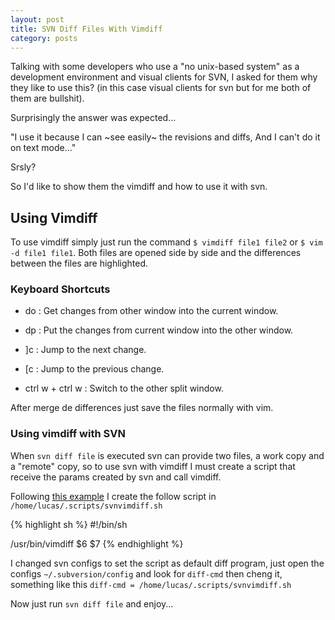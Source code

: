 ```yaml
---
layout: post
title: SVN Diff Files With Vimdiff
category: posts
---
```


Talking with some developers who use a "no unix-based system" as a development environment and visual clients for SVN, I asked for them why they like to use this? (in this case visual clients for svn but for me both of them are bullshit).

Surprisingly the answer was expected...

"I use it because I can ~see easily~ the revisions and diffs, And I can't do it on text mode..."

Srsly?


So I'd like to show them the vimdiff and how to use it with svn.


## Using Vimdiff

To use vimdiff simply just run the command `$ vimdiff file1 file2` or `$ vim -d file1 file1`. Both files are opened side by side and the differences between the files are highlighted.

### Keyboard Shortcuts

- do : Get changes from other window into the current window.

- dp : Put the changes from current window into the other window.

- ]c : Jump to the next change.

- [c : Jump to the previous change.

- ctrl w + ctrl w : Switch to the other split window.

After merge de differences just save the files normally with vim.


### Using vimdiff with SVN

When `svn diff file` is executed svn can provide two files, a work copy and a "remote" copy, so to use svn with vimdiff I must create a script that receive the params created by svn and call vimdiff.

Following [this example](http://svnbook.red-bean.com/en/1.4/svn.advanced.externaldifftools.html#svn.advanced.externaldifftools.diff.ex-1) I create the follow script in `/home/lucas/.scripts/svnvimdiff.sh`

{% highlight sh %} #!/bin/sh

/usr/bin/vimdiff $6 $7
{% endhighlight %}


I changed svn configs to set the script as default diff program, just open the configs `~/.subversion/config` and look for `diff-cmd` then cheng it, something like this `diff-cmd = /home/lucas/.scripts/svnvimdiff.sh`

Now just run `svn diff file` and enjoy...
    
